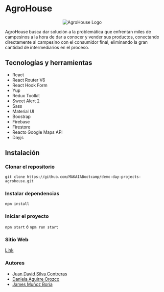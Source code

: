 # AgroHouse
<div align="center">
<img src="https://res.cloudinary.com/dndzwn8jk/image/upload/v1670706920/verdeT_ockkhx.png" alt="AgroHouse Logo"/>
</div>
<p>
AgroHouse busca dar solución a la problemática que enfrentan miles de campesinos a la hora de dar a conocer y vender sus productos, conectando directamente al campesino con el consumidor final, eliminando la gran cantidad de intermediarios en el proceso.
</p>
<h2>
Tecnologías y herramientas
</h2>
<ul>
<li>React</li>
<li>React Router V6</li>
<li>React Hook Form</li>
<li>Yup</li>
<li>Redux Toolkit</li>
<li>Sweet Alert 2</li>
<li>Sass</li>
<li>Material UI</li>
<li>Boostrap</li>
<li>Firebase</li>
<li>Firestore</li>
<li>Reacto Google Maps API</li>
<li>Dayjs</li>
</ul>
<h2>Instalación</h2>
<h3>Clonar el repositorio</h3>
<code>git clone https://github.com/MAKAIABootcamp/demo-day-projects-agrohouse.git</code>
<h3>Instalar dependencias</h3>
<code>npm install</code>
<h3>Iniciar el proyecto</h3>
<code>npm start</code>
ó
<code>npm run start</code>
<h3>Sitio Web</h3>
<a href="" rel="nofollow">Link</a>
<h3>Autores</h3>
<ul>
<li><a href="https://github.com/davidsilva131">Juan David Silva Contreras</a></li>
<li><a href="https://github.com/DaniAO5">Daniela Aguirre Orozco</a></li>
<li><a href="https://github.com/Jamesmb06">James Muñoz Borja</a></li>
</ul>
